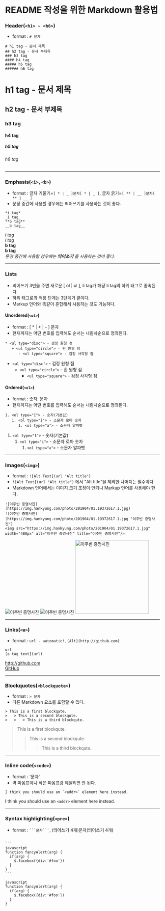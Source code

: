 # README 작성을 위한 Markdown 활용법
### Header(`<h1> ~ <h6>`)
* format : `# 문자`
```
# h1 tag - 문서 제목
## h2 tag - 문서 부제목
### h3 tag
#### h4 tag
##### h5 tag
###### h6 tag
```
# h1 tag - 문서 제목
## h2 tag - 문서 부제목
### h3 tag
#### h4 tag
##### h5 tag
###### h6 tag

***

### Emphasis(`<i>`, `<b>`)
* format : 글자 기울기=`[ * | _ ]문자[ * | _ ]`, 글자 굵기=`[ ** | __ ]문자[ ** | __ ]`
* 문장 중간에 사용할 경우에는 띄어쓰기를 사용하는 것이 좋다.   
```
*i tag*
_i tag_
**b tag**
__b tag__
```
*i tag*   
_i tag_   
**b tag**   
__b tag__   
_문장 중간에 사용할 경우에는 **띄어쓰기** 를 사용하는 것이 좋다._

***

### Lists
* 띄어쓰기 3번을 주면 새로운 [ ol | ul ], li tag가 해당 li tag의 하위 태그로 종속된다.
* 하위 태그로의 적용 단계는 3단계가 끝이다.
* Markup 언어와 똑같이 혼합해서 사용하는 것도 가능하다.

#### Unordered(`<ul>`)
* format : [ * | + | - ] 문자
* 현재까지는 어떤 번호를 입력해도 순서는 내림차순으로 정의된다.
```
* <ul type="disc"> - 검정 원형 점
   + <ul type="circle"> - 흰 원형 점
      - <ul type="square"> - 검정 사각형 점
```
* `<ul type="disc">` - 검정 원형 점
   + `<ul type="circle">` - 흰 원형 점
      - `<ul type="square">` - 검정 사각형 점
   
#### Ordered(`<ol>`)
* format : 숫자. 문자
* 현재까지는 어떤 번호를 입력해도 순서는 내림차순으로 정의된다.
```
1. <ol type="1"> - 숫자(기본값)
   1. <ol type="i"> - 소문자 로마 숫자
      1. <ol type="a"> - 소문자 알파벳
```
1. `<ol type="1">` - 숫자(기본값)
   1. `<ol type="i">` - 소문자 로마 숫자
      1. `<ol type="a">` - 소문자 알파벳

***

### Images(`<img>`)
* format : `![Alt Text](url "Alt title")`
* `![Alt Text](url "Alt title")` 에서 "Alt title"을 제외한 나머지는 필수이다.
* Markdown 언어에서는 이미지 크기 조정이 안되니 Markup 언어를 사용해야 한다.
```
![이주빈 증명사진](https://img.hankyung.com/photo/201904/01.19372617.1.jpg)
![이주빈 증명사진](https://img.hankyung.com/photo/201904/01.19372617.1.jpg "이주빈 증명사진")
<img src="https://img.hankyung.com/photo/201904/01.19372617.1.jpg" width="480px" alt="이주빈 증명사진" title="이주빈 증명사진"/>
```
![이주빈 증명사진](https://img.hankyung.com/photo/201904/01.19372617.1.jpg)
![이주빈 증명사진](https://img.hankyung.com/photo/201904/01.19372617.1.jpg "이주빈 증명사진")
<img src="https://img.hankyung.com/photo/201904/01.19372617.1.jpg" width="240px" alt="이주빈 증명사진" title="이주빈 증명사진"/>

***

### Links(`<a>`)
* format : `url - automatic!`, `[Alt](http://github.com)`
```
url
[a tag text](url)
```
http://github.com   
[GitHub](http://github.com)

***

### Blockquotes(`<blockquote>`)
* format : `> 문자`
* 다른 Markdown 요소를 포함할 수 있다.
```
> This is a first blockqute.
>	> This is a second blockqute.
>	>	> This is a third blockqute.
```
> This is a first blockqute.
>	> This is a second blockqute.
>	>	> This is a third blockqute.

***

### Inline code(`<code>`)
* format : '문자'
* 역 따옴표이니 작은 따옴표랑 헤깔리면 안 된다.
```
I think you should use an `<addr>` element here instead.
```
I think you should use an `<addr>` element here instead.

***

### Syntax highlighting(`<pre>`)
* format : ` ```문자``` `, (띄어쓰기 4개)문자(띄어쓰기 4개)
<pre><code> 
```
javascript
function fancyAlert(arg) {
  if(arg) {
    $.facebox({div:'#foo'})
  }
}
```
</code></pre> 
```
javascript
function fancyAlert(arg) {
  if(arg) {
    $.facebox({div:'#foo'})
  }
}
```
